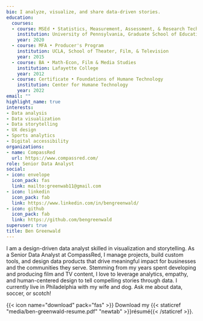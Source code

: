 ```yaml
---
bio: I analyze, visualize, and share data-driven stories. 
education:
  courses:
  - course: MSEd • Statistics, Measurement, Assessment, & Research Technology
    institution: University of Pennsylvania, Graduate School of Education
    year: 2020
  - course: MFA • Producer's Program
    institution: UCLA, School of Theater, Film, & Television
    year: 2015
  - course: BA • Math-Econ, Film & Media Studies
    institution: Lafayette College
    year: 2012
  - course: Certificate • Foundations of Humane Technology
    institution: Center for Humane Technology
    year: 2022
email: ""
highlight_name: true
interests:
- Data analysis
- Data visualization
- Data storytelling
- UX design
- Sports analytics
- Digital accessibility
organizations:
- name: CompassRed
  url: https://www.compassred.com/
role: Senior Data Analyst
social:
- icon: envelope
  icon_pack: fas
  link: mailto:greenwab11@gmail.com
- icon: linkedin
  icon_pack: fab
  link: https://www.linkedin.com/in/bengreenwald/
- icon: github
  icon_pack: fab
  link: https://github.com/bengreenwald
superuser: true
title: Ben Greenwald
---
```


I am a design-driven data analyst skilled in visualization and storytelling. As a Senior Data Analyst at CompassRed, I manage projects, build custom tools, and design data products that drive meaningful impact for businesses and the communities they serve. Stemming from my years spent developing and producing film and TV content, I love to leverage analytics, empathy, and human-centered design to tell compelling stories through data. I currently live in Philadelphia with my wife and dog. Ask me about data, soccer, or scotch! 

{{< icon name="download" pack="fas" >}} Download my {{< staticref "media/ben-greenwald-resume.pdf" "newtab" >}}résumé{{< /staticref >}}.
